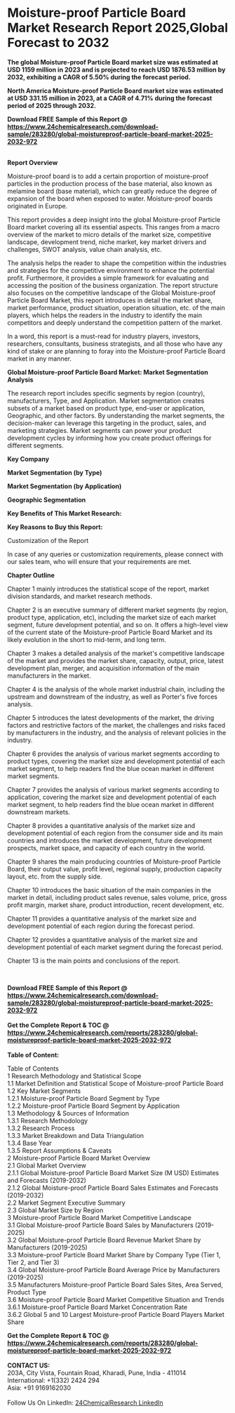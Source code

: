 <h1>Moisture-proof Particle Board Market Research Report 2025,Global Forecast to 2032</h1><p><strong>The global Moisture-proof Particle Board market size was estimated at USD 1159 million in 2023 and is projected to reach USD 1876.53 million by 2032, exhibiting a CAGR of 5.50% during the forecast period.</strong></p><p>
</p><p><strong>North America Moisture-proof Particle Board market size was estimated at USD 331.15 million in 2023, at a CAGR of 4.71% during the forecast period of 2025 through 2032.</strong></p><div><b>Download FREE Sample of this Report @ 
            <a href="https://www.24chemicalresearch.com/download-sample/283280/global-moistureproof-particle-board-market-2025-2032-972">
            https://www.24chemicalresearch.com/download-sample/283280/global-moistureproof-particle-board-market-2025-2032-972</a></b></div><br><p>
</p><p><strong>Report Overview</strong></p><p>
</p><p>Moisture-proof board is to add a certain proportion of moisture-proof particles in the production process of the base material, also known as melamine board (base material), which can greatly reduce the degree of expansion of the board when exposed to water. Moisture-proof boards originated in Europe.</p><p>
</p><p>This report provides a deep insight into the global Moisture-proof Particle Board market covering all its essential aspects. This ranges from a macro overview of the market to micro details of the market size, competitive landscape, development trend, niche market, key market drivers and challenges, SWOT analysis, value chain analysis, etc.</p><p>
</p><p>The analysis helps the reader to shape the competition within the industries and strategies for the competitive environment to enhance the potential profit. Furthermore, it provides a simple framework for evaluating and accessing the position of the business organization. The report structure also focuses on the competitive landscape of the Global Moisture-proof Particle Board Market, this report introduces in detail the market share, market performance, product situation, operation situation, etc. of the main players, which helps the readers in the industry to identify the main competitors and deeply understand the competition pattern of the market.</p><p>
In a word, this report is a must-read for industry players, investors, researchers, consultants, business strategists, and all those who have any kind of stake or are planning to foray into the Moisture-proof Particle Board market in any manner.</p><p>
</p><p><strong>Global Moisture-proof Particle Board Market: Market Segmentation Analysis</strong></p><p>
</p><p>The research report includes specific segments by region (country), manufacturers, Type, and Application. Market segmentation creates subsets of a market based on product type, end-user or application, Geographic, and other factors. By understanding the market segments, the decision-maker can leverage this targeting in the product, sales, and marketing strategies. Market segments can power your product development cycles by informing how you create product offerings for different segments.</p><p>
</p><p><strong>Key Company</strong></p><p>
</p><p>
</p><p><strong>Market Segmentation (by Type)</strong></p><p>
</p><p>
</p><p><strong>Market Segmentation (by Application)</strong></p><p>
</p><p>
</p><p><strong>Geographic Segmentation</strong></p><p>
</p><p>
</p><p></p><p>
<strong>Key Benefits of This Market Research:</strong></p><p>
</p><p>
</p><p></p><p>
<strong>Key Reasons to Buy this Report:</strong></p><p>
</p><p>
</p><p>Customization of the Report</p><p>
In case of any queries or customization requirements, please connect with our sales team, who will ensure that your requirements are met.</p><p>
</p><p><strong>Chapter Outline</strong></p><p>
</p><p>Chapter 1 mainly introduces the statistical scope of the report, market division standards, and market research methods.</p><p>
Chapter 2 is an executive summary of different market segments (by region, product type, application, etc), including the market size of each market segment, future development potential, and so on. It offers a high-level view of the current state of the Moisture-proof Particle Board Market and its likely evolution in the short to mid-term, and long term.</p><p>
Chapter 3 makes a detailed analysis of the market's competitive landscape of the market and provides the market share, capacity, output, price, latest development plan, merger, and acquisition information of the main manufacturers in the market.</p><p>
Chapter 4 is the analysis of the whole market industrial chain, including the upstream and downstream of the industry, as well as Porter's five forces analysis.</p><p>
Chapter 5 introduces the latest developments of the market, the driving factors and restrictive factors of the market, the challenges and risks faced by manufacturers in the industry, and the analysis of relevant policies in the industry.</p><p>
Chapter 6 provides the analysis of various market segments according to product types, covering the market size and development potential of each market segment, to help readers find the blue ocean market in different market segments.</p><p>
Chapter 7 provides the analysis of various market segments according to application, covering the market size and development potential of each market segment, to help readers find the blue ocean market in different downstream markets.</p><p>
Chapter 8 provides a quantitative analysis of the market size and development potential of each region from the consumer side and its main countries and introduces the market development, future development prospects, market space, and capacity of each country in the world.</p><p>
Chapter 9 shares the main producing countries of Moisture-proof Particle Board, their output value, profit level, regional supply, production capacity layout, etc. from the supply side.</p><p>
Chapter 10 introduces the basic situation of the main companies in the market in detail, including product sales revenue, sales volume, price, gross profit margin, market share, product introduction, recent development, etc.</p><p>
Chapter 11 provides a quantitative analysis of the market size and development potential of each region during the forecast period.</p><p>
Chapter 12 provides a quantitative analysis of the market size and development potential of each market segment during the forecast period.</p><p>
Chapter 13 is the main points and conclusions of the report.</p><p>
 </p><div><b>Download FREE Sample of this Report @ 
            <a href="https://www.24chemicalresearch.com/download-sample/283280/global-moistureproof-particle-board-market-2025-2032-972">
            https://www.24chemicalresearch.com/download-sample/283280/global-moistureproof-particle-board-market-2025-2032-972</a></b></div><br><div><b>Get the Complete Report & TOC @ 
            <a href="https://www.24chemicalresearch.com/reports/283280/global-moistureproof-particle-board-market-2025-2032-972">
            https://www.24chemicalresearch.com/reports/283280/global-moistureproof-particle-board-market-2025-2032-972</a></b></div><br>
            <b>Table of Content:</b><p>Table of Contents<br />
1 Research Methodology and Statistical Scope<br />
1.1 Market Definition and Statistical Scope of Moisture-proof Particle Board<br />
1.2 Key Market Segments<br />
1.2.1 Moisture-proof Particle Board Segment by Type<br />
1.2.2 Moisture-proof Particle Board Segment by Application<br />
1.3 Methodology & Sources of Information<br />
1.3.1 Research Methodology<br />
1.3.2 Research Process<br />
1.3.3 Market Breakdown and Data Triangulation<br />
1.3.4 Base Year<br />
1.3.5 Report Assumptions & Caveats<br />
2 Moisture-proof Particle Board Market Overview<br />
2.1 Global Market Overview<br />
2.1.1 Global Moisture-proof Particle Board Market Size (M USD) Estimates and Forecasts (2019-2032)<br />
2.1.2 Global Moisture-proof Particle Board Sales Estimates and Forecasts (2019-2032)<br />
2.2 Market Segment Executive Summary<br />
2.3 Global Market Size by Region<br />
3 Moisture-proof Particle Board Market Competitive Landscape<br />
3.1 Global Moisture-proof Particle Board Sales by Manufacturers (2019-2025)<br />
3.2 Global Moisture-proof Particle Board Revenue Market Share by Manufacturers (2019-2025)<br />
3.3 Moisture-proof Particle Board Market Share by Company Type (Tier 1, Tier 2, and Tier 3)<br />
3.4 Global Moisture-proof Particle Board Average Price by Manufacturers (2019-2025)<br />
3.5 Manufacturers Moisture-proof Particle Board Sales Sites, Area Served, Product Type<br />
3.6 Moisture-proof Particle Board Market Competitive Situation and Trends<br />
3.6.1 Moisture-proof Particle Board Market Concentration Rate<br />
3.6.2 Global 5 and 10 Largest Moisture-proof Particle Board Players Market Share </p><div><b>Get the Complete Report & TOC @ 
            <a href="https://www.24chemicalresearch.com/reports/283280/global-moistureproof-particle-board-market-2025-2032-972">
            https://www.24chemicalresearch.com/reports/283280/global-moistureproof-particle-board-market-2025-2032-972</a></b></div><br><b>CONTACT US:</b><br>
            203A, City Vista, Fountain Road, Kharadi, Pune, India - 411014<br>
            International: +1(332) 2424 294<br>
            Asia: +91 9169162030 <br><br>
            Follow Us On LinkedIn: <a href="https://www.linkedin.com/company/24chemicalresearch/">24ChemicalResearch LinkedIn</a>